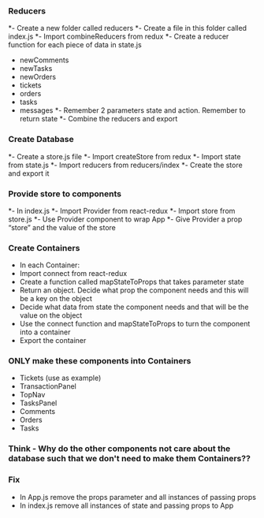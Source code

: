 ### Reducers
*- Create a new folder called reducers
*- Create a file in this folder called index.js
*-  Import combineReducers from redux
*- Create a reducer function for each piece of data in state.js
  * newComments
  * newTasks
  * newOrders
  * tickets
  * orders
  * tasks
  * messages
*- Remember 2 parameters state and action. Remember to return state
*- Combine the reducers and export



### Create Database
*- Create a store.js file
*- Import createStore from redux
*- Import state from state.js
*- Import reducers from reducers/index
*- Create the store and export it

### Provide store to components
*- In index.js
*- Import Provider from react-redux
*- Import store from store.js
*- Use Provider component to wrap App
*- Give Provider a prop “store” and the value of the store

### Create Containers
* In each Container:
* Import connect from react-redux
* Create a function called mapStateToProps that takes parameter state
* Return an object. Decide what prop the component needs and this will be a key on the object
* Decide what data from state the component needs and that will be the value on the object
* Use the connect function and mapStateToProps to turn the component into a container
* Export the container

### ONLY make these components into Containers
* Tickets (use as example)
* TransactionPanel
* TopNav
* TasksPanel
* Comments
* Orders
* Tasks

### Think - Why do the other components not care about the database such that we don't need to make them Containers??

### Fix
* In App.js remove the props parameter and all instances of passing props
* In index.js remove all instances of state and passing props to App
